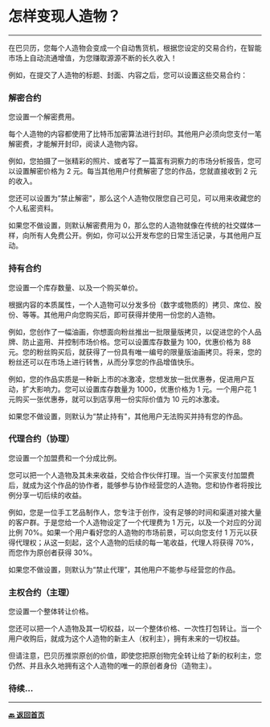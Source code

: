 # 怎样变现人造物？

---

在巴贝历，您每个人造物会变成一个自动售货机，根据您设定的交易合约，在智能市场上自动流通增值，为您赚取源源不断的长久收入！

例如，在提交了人造物的标题、封面、内容之后，您可以设置这些交易合约：

### 解密合约

您设置一个解密费用。

每个人造物的内容都使用了比特币加密算法进行封印。其他用户必须向您支付一笔解密费，才能解开封印，阅读人造物内容。

例如，您拍摄了一张精彩的照片、或者写了一篇富有洞察力的市场分析报告，您可以设置解密价格为 2 元。每当其他用户付费解密了您的作品，您就直接收到 2 元的收入。

您还可以设置为”禁止解密"，那么这个人造物仅限您自己可见，可以用来收藏您的个人私密资料。

如果您不做设置，则默认解密费用为 0，那么您的人造物就像在传统的社交媒体一样，向所有人免费公开。例如，你可以公开发布您的日常生活记录，与其他用户互动。

### 持有合约

您设置一个库存数量、以及一个购买单价。

根据内容的本质属性，一个人造物可以分发多份（数字或物质的）拷贝、席位、股份、等等。其他用户向您购买后，即可获得并使用一份您的人造物。

例如，您创作了一幅油画，你想面向粉丝推出一批限量版拷贝，以促进您的个人品牌、防止盗用、并控制市场价格。您可以设置库存数量为 100，优惠价格为 88 元。您的粉丝购买后，就获得了一份具有唯一编号的限量版油画拷贝。将来，您的粉丝还可以在市场上进行转售，从而分享您的作品增值快乐。

例如，您的作品实质是一种新上市的冰激凌，您想发放一批优惠券，促进用户互动，扩大影响力。您可以设置库存数量为 1000，优惠价格为 1 元。一个用户花 1 元购买一张优惠券，就可以到店享用一份实际价值为 10 元的冰激凌。

如果您不做设置，则默认为“禁止持有"，其他用户无法购买并持有您的作品。

### 代理合约（协理）

您设置一个加盟费和一个分成比例。

您可以把一个人造物及其未来收益，交给合作伙伴打理。当一个买家支付加盟费后，就成为这个作品的协作者，能够参与协作经营您的人造物。您和协作者将按比例分享一切后续的收益。

例如，您是一位手工艺品制作人，您专注于创作，没有足够的时间和渠道对接大量的客户群。于是您给一个人造物设定了一个代理费为 1 万元，以及一个对应的分润比例 70%。如果一个用户看好您的人造物的市场前景，可以向您支付 1 万元以获得代理权；从这一刻起，这个人造物的后续的每一笔收益，代理人将获得 70%，而您作为原创者获得 30%。

如果您不做设置，则默认为“禁止代理”，其他用户不能参与经营您的作品。

### 主权合约（主理）

您设置一个整体转让价格。

您还可以把一个人造物及其一切权益，以一个整体价格、一次性打包转让。当一个用户收购后，就成为这个人造物的新主人（权利主），拥有未来的一切权益。

但请注意，巴贝历推崇原创的价值，即使您把原创物完全转让给了新的权利主，您仍然、并且永久地拥有这个人造物的唯一的原创者身份（造物主）。

### 待续...

---

[**🔙️ 返回首页**](../../home.md)
